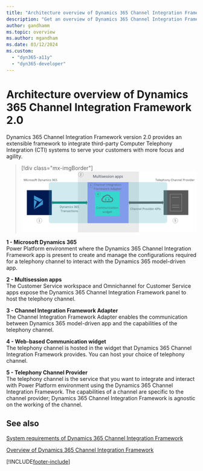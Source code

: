 ```yaml
---
title: "Architecture overview of Dynamics 365 Channel Integration Framework 2.0 | MicrosoftDocs"
description: "Get an overview of Dynamics 365 Channel Integration Framework 2.0 and its architecture that lets you integrate with third-party channel providers."
author: gandhamm
ms.topic: overview
ms.author: mgandham
ms.date: 03/12/2024
ms.custom: 
  - "dyn365-a11y"
  - "dyn365-developer"
---
```


# Architecture overview of Dynamics 365 Channel Integration Framework 2.0

Dynamics 365 Channel Integration Framework version 2.0 provides an extensible framework to integrate third-party Computer Telephony Integration (CTI) systems to serve your customers with more focus and agility.

> [!div class="mx-imgBorder"]
> ![High-level architecture diagram of Dynamics 365 Channel Integration Framework.](../../media/cif-high-level-architecture-v2.png "High-level architecture diagram of Dynamics 365 Channel Integration Framework")

**1 - Microsoft Dynamics 365**<br>
Power Platform environment where the Dynamics 365 Channel Integration Framework app is present to create and manage the configurations required for a telephony channel to interact with the Dynamics 365 model-driven app.

**2 - Multisession apps**<br>
The Customer Service workspace and Omnichannel for Customer Service apps expose the Dynamics 365 Channel Integration Framework panel to host the telephony channel.

**3 - Channel Integration Framework Adapter**<br>
The Channel Integration Framework Adapter enables the communication between Dynamics 365 model-driven app and the capabilities of the telephony channel.

**4 - Web-based Communication widget**<br>
The telephony channel is hosted in the widget that Dynamics 365 Channel Integration Framework provides. You can host your choice of telephony channel.

**5 - Telephony Channel Provider**<br>
The telephony channel is the service that you want to integrate and interact with Power Platform environment using the Dynamics 365 Channel Integration Framework. The capabilities of a channel are specific to the channel provider; Dynamics 365 Channel Integration Framework is agnostic on the working of the channel.


## See also

[System requirements of Dynamics 365 Channel Integration Framework](../../v1/administer/system-requirements-channel-integration-framework.md)

[Overview of Dynamics 365 Channel Integration Framework](../../v1/administer/overview-channel-integration-framework.md)


[!INCLUDE[footer-include](../../../includes/footer-banner.md)]
